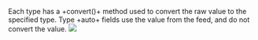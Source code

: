 Each type has a +convert()+ method used to convert the raw value to the specified type. 
Type +auto+ fields use the value from the feed, and do not convert the value.
![](resources/images/data/DataConvertWithoutConvertColumn.png)